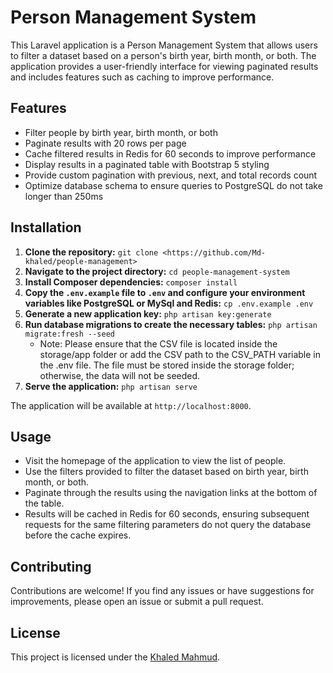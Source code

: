 # Person Management System

This Laravel application is a Person Management System that allows users to filter a dataset based on a person's birth year, birth month, or both. The application provides a user-friendly interface for viewing paginated results and includes features such as caching to improve performance.

## Features

- Filter people by birth year, birth month, or both
- Paginate results with 20 rows per page
- Cache filtered results in Redis for 60 seconds to improve performance
- Display results in a paginated table with Bootstrap 5 styling
- Provide custom pagination with previous, next, and total records count
- Optimize database schema to ensure queries to PostgreSQL do not take longer than 250ms

## Installation

1. **Clone the repository:** `git clone <https://github.com/Md-khaled/people-management>`
2. **Navigate to the project directory:** `cd people-management-system`
3. **Install Composer dependencies:** `composer install`
4. **Copy the `.env.example` file to `.env` and configure your environment variables like PostgreSQL or MySql and Redis:** `cp .env.example .env`
5. **Generate a new application key:** `php artisan key:generate`
6. **Run database migrations to create the necessary tables:** `php artisan migrate:fresh --seed`
    - Note: Please ensure that the CSV file is located inside the storage/app folder or add the CSV path to the CSV_PATH variable in the .env file. The file must be stored inside the storage folder; otherwise, the data will not be seeded.
7. **Serve the application:** `php artisan serve`

The application will be available at `http://localhost:8000`.

## Usage

- Visit the homepage of the application to view the list of people.
- Use the filters provided to filter the dataset based on birth year, birth month, or both.
- Paginate through the results using the navigation links at the bottom of the table.
- Results will be cached in Redis for 60 seconds, ensuring subsequent requests for the same filtering parameters do not query the database before the cache expires.

## Contributing

Contributions are welcome! If you find any issues or have suggestions for improvements, please open an issue or submit a pull request.

## License

This project is licensed under the [Khaled Mahmud](https://github.com/Md-khaled).
